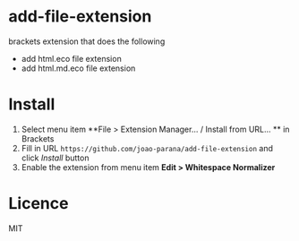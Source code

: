 add-file-extension
==================

brackets extension that does the following 
* add html.eco file extension
* add html.md.eco file extension

Install
=======
1. Select menu item **File > Extension Manager... / Install from URL... ** in Brackets
2. Fill in URL `https://github.com/joao-parana/add-file-extension` and click *Install* button
3. Enable the extension from menu item **Edit > Whitespace Normalizer**

Licence
=======

MIT
